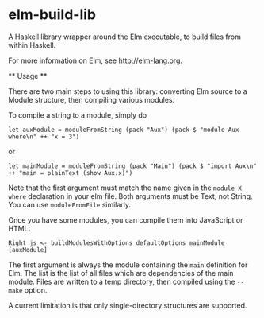 elm-build-lib
=============

A Haskell library wrapper around the Elm executable, to build files from within Haskell.

For more information on Elm, see http://elm-lang.org.

** Usage **

There are two main steps to using this library: converting Elm source to a Module structure,
then compiling various modules.

To compile a string to a module, simply do

    let auxModule = moduleFromString (pack "Aux") (pack $ "module Aux where\n" ++ "x = 3")
    
or

    let mainModule = moduleFromString (pack "Main") (pack $ "import Aux\n" ++ "main = plainText (show Aux.x)")

Note that the first argument must match the name given in the `module X where`
declaration in your elm file.
Both arguments must be Text, not String.
You can use `moduleFromFile` similarly.

Once you have some modules, you can compile them into JavaScript or HTML:

    Right js <- buildModulesWithOptions defaultOptions mainModule [auxModule]

The first argument is always the module containing the `main` definition for Elm.
The list is the list of all files which are dependencies of the main module.
Files are written to a temp directory, then compiled using the `--make` option.

A current limitation is that only single-directory structures are supported.